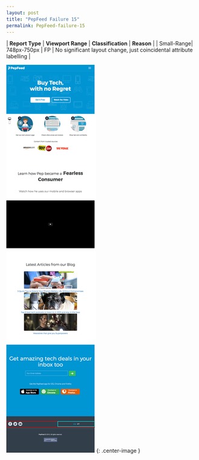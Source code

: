 ```yaml
---
layout: post
title: "PepFeed Failure 15"
permalink: PepFeed-failure-15
---
```

| **Report Type** | **Viewport Range** | **Classification** | **Reason** |
| Small-Range| 748px-750px | FP | No significant layout change, just coincidental attribute labelling | 

![Screenshot of the fault](assets/images/PepFeed/fault15/smallrangeWidth749.png){: .center-image }